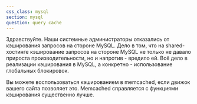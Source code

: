 ```yaml
---
css_class: mysql
section: mysql
question: query cache
---
```

Здравствуйте. Наши системные администраторы отказались от кэширования запросов на стороне MySQL. Дело в том, что на shared-хостинге кэширование запросов на стороне MySQL не только не давало прироста производительности, но и напротив - вредило ей. Всё дело в реализации кэширования в MySQL, а конкретно - использование глобальных блокировок.

Вы можете воспользоваться кэшированием в memcached, если движок вашего сайта позволяет это. Memcached справляется с функциями кэширования существенно лучше.